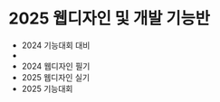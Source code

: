 <h1>2025 웹디자인 및 개발 기능반</h1>
<ul>
  <li>2024 기능대회 대비<li>
  <li>2024 웹디자인 필기</li>
  <li>2025 웹디자인 실기</li>
  <li>2025 기능대회</li>
</ul>
